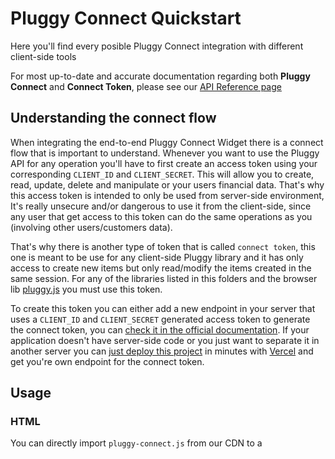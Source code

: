 # Pluggy Connect Quickstart

Here you'll find every posible Pluggy Connect integration with different client-side tools

For most up-to-date and accurate documentation regarding both **Pluggy Connect** and **Connect Token**, please see our [API Reference page](https://docs.pluggy.ai)

## Understanding the connect flow

When integrating the end-to-end Pluggy Connect Widget there is a connect flow that is important to understand. Whenever you want to use the Pluggy API for any operation you'll have to first create an access token using your corresponding `CLIENT_ID` and `CLIENT_SECRET`. This will allow you to create, read, update, delete and manipulate or your users financial data. That's why this access token is intended to only be used from server-side environment, It's really unsecure and/or dangerous to use it from the client-side, since any user that get access to this token can do the same operations as you (involving other users/customers data). 

That's why there is another type of token that is called `connect token`, this one is meant to be use for any client-side Pluggy library and it has only access to create new items but only read/modify the items created in the same session. For any of the libraries listed in this folders and the browser lib [pluggy.js](https://github.com/pluggyai/pluggy-js) you must use this token.

To create this token you can either add a new endpoint in your server that uses a `CLIENT_ID` and `CLIENT_SECRET` generated access token to generate the connect token, you can [check it in the official documentation](https://docs.pluggy.ai/#create-a-connect-token). If your application doesn't have server-side code or you just want to separate it in another server you can [just deploy this project](https://github.com/pluggyai/pluggy-connect-vercel) in minutes with [Vercel](https://vercel.com) and get you're own endpoint for the connect token.

## Usage

### HTML

You can directly import `pluggy-connect.js` from our CDN to a <script> tag, specifying the library version:

```html
<script src="https://cdn.pluggy.ai/pluggy-connect/v0.1.0/pluggy-connect.js"></script>
```

After that, the `PluggyConnect` class is globaly available, you can instantiate it with the following:

```js
const pluggyConnect = new PluggyConnect({
  connectToken: 'your-connect-token-here',
  includeSandbox: false, // true to list sandbox/stub connectors for testing
  onSuccess: (itemData) => {
    // do something with the financial data
  },
  onError: (error) => {
    // handle the error
  },
});

pluggyConnect.init();
```

### React

Install the npm package:

```bash
npm install react-pluggy-connect
```

And then import and use the `PluggyConnect` component like this:

```react
import { PluggyConnect } from 'react-pluggy-connect';

const App = props => {
  const onSuccess = (itemData) => {
    // do something with the financial data
  };
  
  const onError = (error) => {
    // handle the error
  }

  return (
    <PluggyConnect
      connectToken='your-connect-token-here'
      includeSandbox={false}
      onSuccess={onSuccess}
      onError={onError}
    />
  );
};

export default App;
```

## Available options

These are the following option available for all Pluggy Connect libraries:

`connectToken`: **(string)** The connect token generated to create items in a user session

`includeSandbox`: **(boolean)** A flag indicating if sandbox connectors are listed in the widget or not

`onSuccess`: **(Function)** A callback to be executed once the item is created and finished, receives the requested financial data.

`onError`: **(Function)** A callback to be executed with the error after failing creating the item, it could be a service error, invalid credentials, some failed condition, etc.

